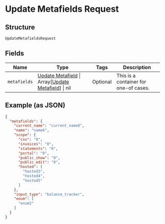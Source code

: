 
# Update Metafields Request

## Structure

`UpdateMetafieldsRequest`

## Fields

| Name | Type | Tags | Description |
|  --- | --- | --- | --- |
| `metafields` | [Update Metafield](../../doc/models/update-metafield.md) \| Array[[Update Metafield](../../doc/models/update-metafield.md)] \| nil | Optional | This is a container for one-of cases. |

## Example (as JSON)

```json
{
  "metafields": {
    "current_name": "current_name0",
    "name": "name6",
    "scope": {
      "csv": "0",
      "invoices": "0",
      "statements": "0",
      "portal": "0",
      "public_show": "0",
      "public_edit": "0",
      "hosted": [
        "hosted3",
        "hosted4",
        "hosted5"
      ]
    },
    "input_type": "balance_tracker",
    "enum": [
      "enum2"
    ]
  }
}
```

